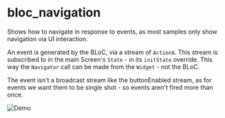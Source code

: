 # bloc_navigation

Shows how to navigate in response to events, as most samples only show navigation via UI interaction.

An event is generated by the BLoC, via a stream of `Action`s. This stream is subscribed to in the 
main Screen's `State` - in its `initState` override. This way the `Navigator` call can be
made from the `Widget` - not the BLoC.

The event isn't a broadcast stream like the buttonEnabled stream, as for events we want them to be
single shot - so events aren't fired more than once.

![](https://github.com/nmwilk/flutter-architecture-minis/bloc_navigation/raw/master/demo.gif "Demo")
 